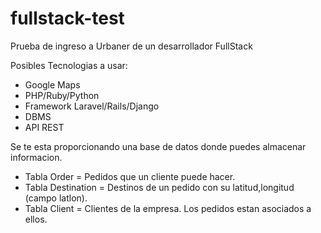 # fullstack-test
Prueba de ingreso a Urbaner de un desarrollador FullStack

Posibles Tecnologias a usar:

- Google Maps
- PHP/Ruby/Python
- Framework Laravel/Rails/Django
- DBMS
- API REST

Se te esta proporcionando una base de datos donde puedes almacenar informacion.

- Tabla Order = Pedidos que un cliente puede hacer.
- Tabla Destination = Destinos de un pedido con su latitud,longitud (campo latlon).
- Tabla Client = Clientes de la empresa. Los pedidos estan asociados a ellos.